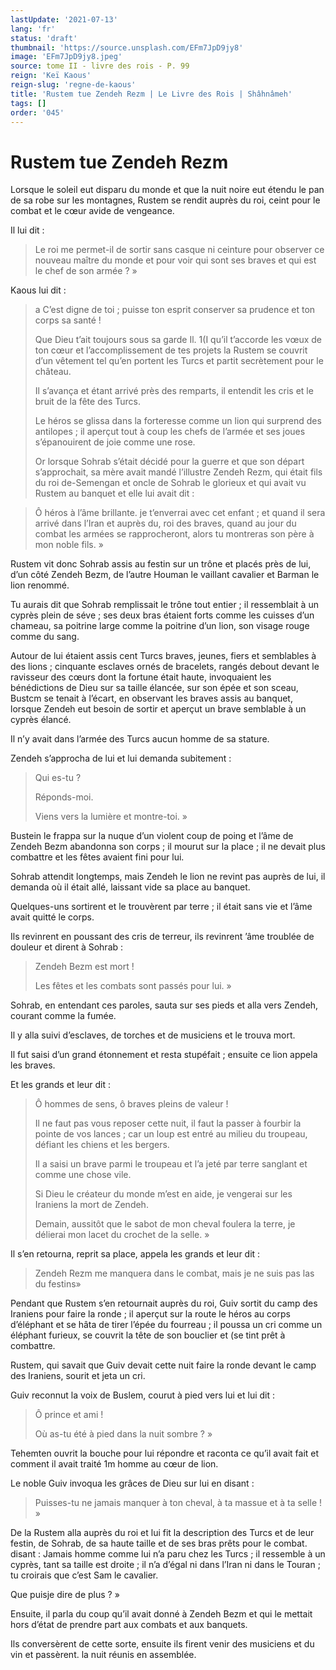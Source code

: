 ```yaml
---
lastUpdate: '2021-07-13'
lang: 'fr'
status: 'draft'
thumbnail: 'https://source.unsplash.com/EFm7JpD9jy8'
image: 'EFm7JpD9jy8.jpeg'
source: tome II - livre des rois - P. 99
reign: 'Keï Kaous'
reign-slug: 'regne-de-kaous'
title: 'Rustem tue Zendeh Rezm | Le Livre des Rois | Shâhnâmeh'
tags: []
order: '045'
---
```


<!-- LTeX: language=fr -->

# Rustem tue Zendeh Rezm

Lorsque le soleil eut disparu du monde et que la nuit noire eut étendu le pan de sa robe sur les montagnes, Rustem se rendit auprès du roi, ceint pour le combat et le cœur avide de vengeance.

Il lui dit :

> Le roi me permet-il de sortir sans casque ni ceinture pour observer ce nouveau maître du monde et pour voir qui sont ses braves et qui est le chef de son armée ? »

Kaous lui dit :

> a C’est digne de toi ; puisse ton esprit conserver sa prudence et ton corps sa santé !
>
> Que Dieu t’ait toujours sous sa garde Il. 1(I qu’il t’accorde les vœux de ton cœur et l’accomplissement de tes projets la Rustem se couvrit d’un vêtement tel qu’en portent les Turcs et partit secrètement pour le château.
>
> Il s’avança et étant arrivé près des remparts, il entendit les cris et le bruit de la fête des Turcs.
>
> Le héros se glissa dans la forteresse comme un lion qui surprend des antilopes ; il aperçut tout à coup les chefs de l’armée et ses joues s’épanouirent de joie comme une rose.
>
> Or lorsque Sohrab s’était décidé pour la guerre et que son départ s’approchait, sa mère avait mandé l’illustre Zendeh Rezm, qui était fils du roi de-Semengan et oncle de Sohrab le glorieux et qui avait vu Rustem au banquet et elle lui avait dit :

> Ô héros à l’âme brillante. je t’enverrai avec cet enfant ; et quand il sera arrivé dans l’Iran et auprès du, roi des braves, quand au jour du combat les armées se rapprocheront, alors tu montreras son père à mon noble fils. »

Rustem vit donc Sohrab assis au festin sur un trône et placés près de lui, d’un côté Zendeh Bezm, de l’autre Houman le vaillant cavalier et Barman le lion renommé.

Tu aurais dit que Sohrab remplissait le trône tout entier ; il ressemblait à un cyprès plein de séve ; ses deux bras étaient forts comme les cuisses d’un chameau, sa poitrine large comme la poitrine d’un lion, son visage rouge comme du sang.

Autour de lui étaient assis cent Turcs braves, jeunes, fiers et semblables à des lions ; cinquante esclaves ornés de bracelets, rangés debout devant le ravisseur des cœurs dont la fortune était haute, invoquaient les bénédictions de Dieu sur sa taille élancée, sur son épée et son sceau, Bustcm se tenait à l’écart, en observant les braves assis au banquet, lorsque Zendeh eut besoin de sortir et aperçut un brave semblable à un cyprès élancé.

Il n’y avait dans l’armée des Turcs aucun homme de sa stature.

Zendeh s’approcha de lui et lui demanda subitement :

> Qui es-tu ?
>
> Réponds-moi.
>
> Viens vers la lumière et montre-toi. »

Bustein le frappa sur la nuque d’un violent coup de poing et l’âme de Zendeh Bezm abandonna son corps ; il mourut sur la place ; il ne devait plus combattre et les fêtes avaient fini pour lui.

Sohrab attendit longtemps, mais Zendeh le lion ne revint pas auprès de lui, il demanda où il était allé, laissant vide sa place au banquet.

Quelques-uns sortirent et le trouvèrent par terre ; il était sans vie et l’âme avait quitté le corps.

Ils revinrent en poussant des cris de terreur, ils revinrent ’âme troublée de douleur et dirent à Sohrab :

> Zendeh Bezm est mort !
>
> Les fêtes et les combats sont passés pour lui. »

Sohrab, en entendant ces paroles, sauta sur ses pieds et alla vers Zendeh, courant comme la fumée.

Il y alla suivi d’esclaves, de torches et de musiciens et le trouva mort.

Il fut saisi d’un grand étonnement et resta stupéfait ; ensuite ce lion appela les braves.

Et les grands et leur dit :

> Ô hommes de sens, ô braves pleins de valeur !
>
> Il ne faut pas vous reposer cette nuit, il faut la passer à fourbir la pointe de vos lances ; car un loup est entré au milieu du troupeau, défiant les chiens et les bergers.
>
> Il a saisi un brave parmi le troupeau et l’a jeté par terre sanglant et comme une chose vile.
>
> Si Dieu le créateur du monde m’est en aide, je vengerai sur les Iraniens la mort de Zendeh.
>
> Demain, aussitôt que le sabot de mon cheval foulera la terre, je délierai mon lacet du crochet de la selle. »

Il s’en retourna, reprit sa place, appela les grands et leur dit :

> Zendeh Rezm me manquera dans le combat, mais je ne suis pas las du festins»

Pendant que Rustem s’en retournait auprès du roi, Guiv sortit du camp des Iraniens pour faire la ronde ; il aperçut sur la route le héros au corps d’éléphant et se hâta de tirer l’épée du fourreau ; il poussa un cri comme un éléphant furieux, se couvrit la tête de son bouclier et (se tint prêt à combattre.

Rustem, qui savait que Guiv devait cette nuit faire la ronde devant le camp des Iraniens, sourit et jeta un cri.

Guiv reconnut la voix de Buslem, courut à pied vers lui et lui dit :

> Ô prince et ami !
>
> Où as-tu été à pied dans la nuit sombre ? »

Tehemten ouvrit la bouche pour lui répondre et raconta ce qu’il avait fait et comment il avait traité
1m homme au cœur de lion.

Le noble Guiv invoqua les grâces de Dieu sur lui en disant :

> Puisses-tu ne jamais manquer à ton cheval, à ta massue et à ta selle ! »

De la Rustem alla auprès du roi et lui fit la description des Turcs et de leur festin, de Sohrab, de sa haute taille et de ses bras prêts pour le combat. disant : Jamais homme comme lui n’a paru chez les Turcs ; il ressemble à un cyprès, tant sa taille est droite ; il n’a d’égal ni dans l’Iran ni dans le Touran ; tu croirais que c’est Sam le cavalier.

Que puisje dire de plus ? »

Ensuite, il parla du coup qu’il avait donné à Zendeh Bezm et qui le mettait hors d’état de prendre part aux combats et aux banquets.

Ils conversèrent de cette sorte, ensuite ils firent venir des musiciens et du vin et passèrent. la nuit réunis en assemblée.
